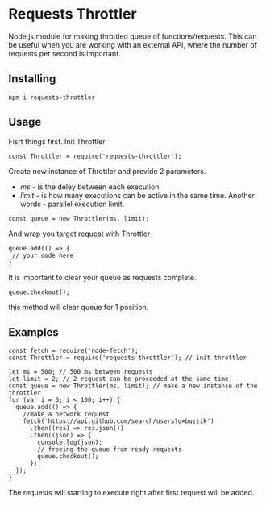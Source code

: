 # Requests Throttler

Node.js module for making throttled queue of functions/requests.
This can be useful when you are working with an external API, where the number of requests per second is important.

## Installing

```
npm i requests-throttler
```

## Usage

Fisrt things first.
Init Throttler

```
const Throttler = require('requests-throttler');
```

Create new instance of Throttler and provide 2 parameters.

- _ms_ - is the deley between each execution
- _limit_ - is how many executions can be active in the same time. Another words - parallel execution limit.

```
const queue = new Throttler(ms, limit);
```

And wrap you target request with Throttler

```
queue.add(() => {
 // your code here
}
```

It is important to clear your queue as requests complete.

```
queue.checkout();
```

this method will clear queue for 1 position.

## Examples

```
const fetch = require('node-fetch');
const Throttler = require('requests-throttler'); // init throttler

let ms = 500; // 500 ms between requests
let limit = 2; // 2 request can be proceeded at the same time
const queue = new Throttler(ms, limit); // make a new instanse of the throttler
for (var i = 0; i < 100; i++) {
  queue.add(() => {
    //make a network request
    fetch('https://api.github.com/search/users?q=buzzik')
      .then((res) => res.json())
      .then((json) => {
        console.log(json);
        // freeing the queue from ready requests
        queue.checkout();
      });
  });
}

```

The requests will starting to execute right after first request will be added.
